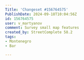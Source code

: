 ```yaml
---
Title: 'Changeset #156764575'
PublishDate: 2024-09-18T10:04:56Z
id: 156764575
user: v_martyanov
comment: Survey small map features
created_by: StreetComplete 58.2
tags:
- Montenegro
- Bar

---
```

